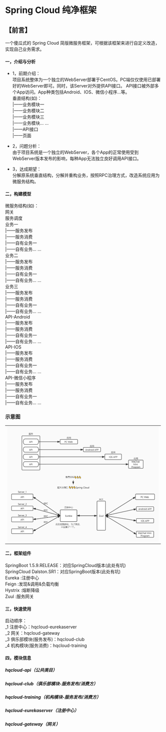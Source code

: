 # Spring Cloud 纯净框架  

## 【前言】  
一个傻瓜式的 Spring Cloud 简版微服务框架，可根据该框架来进行自定义改造，
实现自己业务需求。

#### 一，介绍与分析  
- 1，前期介绍：  
项目系统整体为一个独立的WebServer部署于CentOS。PC端仅仅使用已部署好的WebServer即可。同时，该Server对外提供API接口。
API接口被外部多个App访问。App种类包括Android、IOS、微信小程序...等。  
垂直结构(如)：  
  |——业务模块一  
  |——业务模块二  
  |——业务模块三  
  |——业务模块... ...  
  |——API接口  
  |——页面 
      
- 2，问题分析：  
由于项目系统是一个独立的WebServer，各个App的正常使用受到WebServer版本发布的影响，每种App无法独立良好调用API接口。

- 3，达成期望：  
 分解原系统垂直结构，分解并重构业务，按照RPC治理方式，改造系统应用为微服务结构。

#### 二，构建模型
微服务结构(如)：  
网关  
服务调度  
业务一  
  |——服务发布  
  |——服务消费  
  |——自有业务一  
  |——自有业务... ...  
业务二  
  |——服务发布  
  |——服务消费  
  |——自有业务一  
  |——自有业务... ...  
业务三  
  |——服务发布  
  |——服务消费  
  |——自有业务一  
  |——自有业务... ...  
API-Android  
  |——服务发布  
  |——服务消费  
  |——自有业务一  
  |——自有业务... ...  
API-IOS  
  |——服务发布  
  |——服务消费  
  |——自有业务一  
  |——自有业务... ...  
API-微信小程序  
  |——服务发布  
  |——服务消费  
  |——自有业务一  
  |——自有业务... ...  
  
### 示意图
<table>
    <tr>
        <td><img src="https://github.com/sweekyforzymail/hq-SpringCloud/blob/master/%E6%9C%8D%E5%8A%A1%E6%B2%BB%E7%90%86.jpg"/></td>
    </tr>
</table>
  
#### 二，框架组件
SpringBoot 1.5.9.RELEASE：对应SpringCloud版本(此处有坑)  
SpringCloud Dalston.SR1：对应SpringBoot版本(此处有坑)  
Eureka :注册中心  
Feign :发现&调用&负载均衡  
Hystrix :熔断降级  
Zuul :服务网关  

#### 三，快速使用
启动顺序：  
_1 注册中心：hqcloud-eurekaserver  
_2 网关：hqcloud-gateway  
_3 俱乐部模块(服务发布)：hqcloud-club  
_4 机构模块(服务消费)：hqcloud-training

#### 四，模块信息  
##### hqcloud-api（公共类目）
##### hqcloud-club（俱乐部模块-服务发布/消费方）
##### hqcloud-training（机构模块-服务发布/消费方）  
##### hqcloud-eurekaserver（注册中心）  
##### hqcloud-gateway（网关）  

